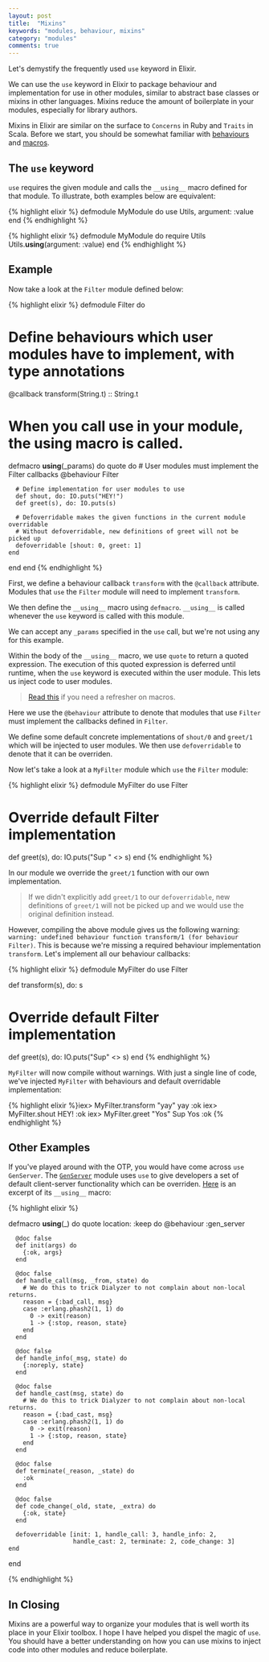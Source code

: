 ```yaml
---
layout: post
title:  "Mixins"
keywords: "modules, behaviour, mixins"
category: "modules"
comments: true
---
```


Let's demystify the frequently used `use` keyword in Elixir.

We can use the `use` keyword in Elixir to package behaviour and implementation for use in other modules, similar to abstract base classes or mixins in other languages. Mixins reduce the amount of boilerplate in your modules, especially for library authors.

Mixins in Elixir are similar on the surface to `Concerns` in Ruby and `Traits` in Scala. Before we start, you should be somewhat familiar with [behaviours](http://elixir-recipes.github.io/modules/behaviours/) and [macros](http://elixir-recipes.github.io/metaprogramming/macros/).

<!--more-->


## The `use` keyword

`use` requires the given module and calls the `__using__` macro defined for that module. To illustrate, both examples below are equivalent:

{% highlight elixir %}
defmodule MyModule do
  use Utils, argument: :value
end
{% endhighlight %}

{% highlight elixir %}
defmodule MyModule do
  require Utils
  Utils.__using__(argument: :value)
end
{% endhighlight %}

## Example

Now take a look at the `Filter` module defined below: 

{% highlight elixir %}
defmodule Filter do
   # Define behaviours which user modules have to implement, with type annotations
   @callback transform(String.t) :: String.t

  # When you call use in your module, the __using__ macro is called.
  defmacro __using__(_params) do
    quote do
      # User modules must implement the Filter callbacks
      @behaviour Filter

      # Define implementation for user modules to use
      def shout, do: IO.puts("HEY!")
      def greet(s), do: IO.puts(s)

      # Defoverridable makes the given functions in the current module overridable
      # Without defoverridable, new definitions of greet will not be picked up
      defoverridable [shout: 0, greet: 1]
    end
  end
end
{% endhighlight %}

First, we define a behaviour callback `transform` with the `@callback` attribute. Modules that `use` the `Filter` module will need to implement `transform`. 

We then define the `__using__` macro using `defmacro`. `__using__` is called whenever the `use` keyword is called with this module. 

We can accept any `_params` specified in the `use` call, but we're not using any for this example.  

Within the body of the `__using__` macro, we use `quote` to return a quoted expression. The execution of this quoted expression is deferred until runtime, when the `use` keyword is executed within the user module. This lets us inject code to user modules.

> [Read this](http://elixir-lang.org/getting-started/meta/macros.html) if you need a refresher on macros.

Here we use the `@behaviour` attribute to denote that modules that use `Filter` must implement the callbacks defined in `Filter`.

We define some default concrete implementations of `shout/0` and `greet/1` which will be injected to user modules. We then use `defoverridable` to denote that it can be overriden.

Now let's take a look at a `MyFilter` module which `use` the `Filter` module:

{% highlight elixir %}
defmodule MyFilter do
  use Filter

  # Override default Filter implementation
  def greet(s), do: IO.puts("Sup " <> s)
end
{% endhighlight %}

In our module we override the `greet/1` function with our own implementation.

> If we didn't explicitly add `greet/1` to our `defoverridable`, new definitions of `greet/1` will not be picked up and we would use the original definition instead.

However, compiling the above module gives us the following warning: `warning: undefined behaviour function transform/1 (for behaviour Filter)`. This is because we're missing a required behaviour implementation `transform`. Let's implement all our behaviour callbacks: 

{% highlight elixir %}
defmodule MyFilter do
  use Filter
  
  def transform(s), do: s

  # Override default Filter implementation
  def greet(s), do: IO.puts("Sup" <> s)
end
{% endhighlight %}

`MyFilter` will now compile without warnings. With just a single line of code, we've injected `MyFilter` with behaviours and default overridable implementation:

{% highlight elixir %}iex> MyFilter.transform "yay"
yay
:ok
iex> MyFilter.shout
HEY!
:ok
iex> MyFilter.greet "Yos"
Sup Yos
:ok
{% endhighlight %}

## Other Examples

If you've played around with the OTP, you would have come across `use GenServer`. The [`GenServer`](http://elixir-lang.org/docs/stable/elixir/GenServer.html) module uses `use` to give developers a set of default client-server functionality which can be overriden. [Here](https://github.com/elixir-lang/elixir/blob/master/lib/elixir/lib/gen_server.ex#L415-L462) is an excerpt of its `__using__` macro:

{% highlight elixir %}

  defmacro __using__(_) do
    quote location: :keep do
      @behaviour :gen_server

      @doc false
      def init(args) do
        {:ok, args}
      end

      @doc false
      def handle_call(msg, _from, state) do
        # We do this to trick Dialyzer to not complain about non-local returns.
        reason = {:bad_call, msg}
        case :erlang.phash2(1, 1) do
          0 -> exit(reason)
          1 -> {:stop, reason, state}
        end
      end

      @doc false
      def handle_info(_msg, state) do
        {:noreply, state}
      end

      @doc false
      def handle_cast(msg, state) do
        # We do this to trick Dialyzer to not complain about non-local returns.
        reason = {:bad_cast, msg}
        case :erlang.phash2(1, 1) do
          0 -> exit(reason)
          1 -> {:stop, reason, state}
        end
      end

      @doc false
      def terminate(_reason, _state) do
        :ok
      end

      @doc false
      def code_change(_old, state, _extra) do
        {:ok, state}
      end

      defoverridable [init: 1, handle_call: 3, handle_info: 2,
                      handle_cast: 2, terminate: 2, code_change: 3]
    end
  end

{% endhighlight %}

## In Closing

Mixins are a powerful way to organize your modules that is well worth its place in your Elixir toolbox. I hope I have helped you dispel the magic of `use`. You should have a better understanding on how you can use mixins to inject code into other modules and reduce boilerplate. 